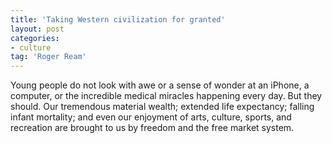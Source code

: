 ```yaml
---
title: 'Taking Western civilization for granted'
layout: post
categories:
- culture
tag: 'Roger Ream'
---
```


Young people do not look with awe or a sense of wonder at an iPhone, a computer, or the incredible medical miracles happening every day. But they should. Our tremendous material wealth; extended life expectancy; falling infant mortality; and even our enjoyment of arts, culture, sports, and recreation are brought to us by freedom and the free market system.